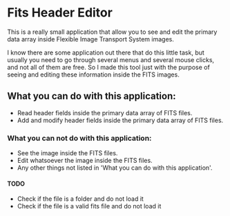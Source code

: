 # Fits Header Editor

This is a really small application that allow you to see and edit the primary data array inside Flexible Image Transport System images.

I know there are some application out there that do this little task, but usually you need to go through several menus and several mouse clicks, and not all of them are free. So I made this tool just with the purpose of seeing and editing these information inside the FITS images.

## What you can do with this application:

* Read header fields inside the primary data array of FITS files.
* Add and modify header fields inside the primary data array of FITS files.

### What you can not do with this application:

* See the image inside the FITS files.
* Edit whatsoever the image inside the FITS files.
* Any other things not listed in 'What you can do with this application'.

#### TODO
* Check if the file is a folder and do not load it
* Check if the file is a valid fits file and do not load it
